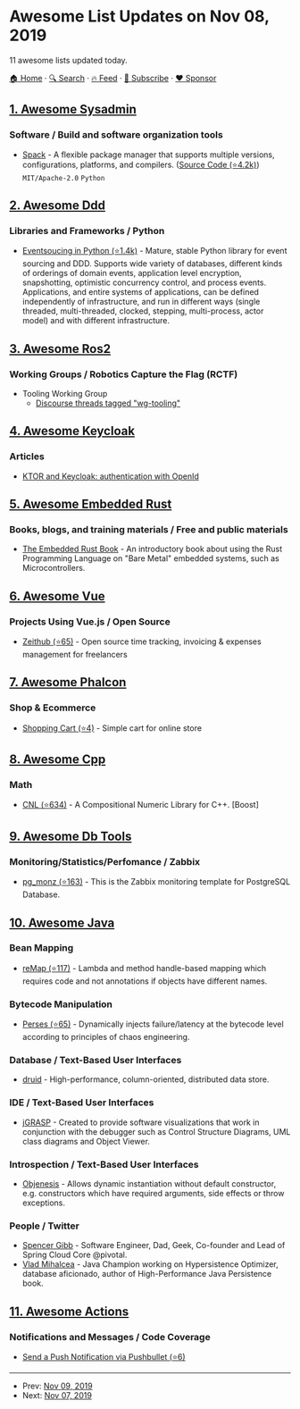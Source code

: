 # Awesome List Updates on Nov 08, 2019

11 awesome lists updated today.

[🏠 Home](/README.md) · [🔍 Search](https://www.trackawesomelist.com/search/) · [🔥 Feed](https://www.trackawesomelist.com/rss.xml) · [📮 Subscribe](https://trackawesomelist.us17.list-manage.com/subscribe?u=d2f0117aa829c83a63ec63c2f&id=36a103854c) · [❤️  Sponsor](https://github.com/sponsors/theowenyoung)



## [1. Awesome Sysadmin](/content/awesome-foss/awesome-sysadmin/README.md)

### Software / Build and software organization tools

*   [Spack](https://spack.io/) - A flexible package manager that supports multiple versions, configurations, platforms, and compilers. ([Source Code (⭐4.2k)](https://github.com/spack/spack)) `MIT/Apache-2.0` `Python`

## [2. Awesome Ddd](/content/heynickc/awesome-ddd/README.md)

### Libraries and Frameworks / Python

*   [Eventsoucing in Python (⭐1.4k)](https://github.com/johnbywater/eventsourcing) - Mature, stable Python library for event sourcing and DDD. Supports wide variety of databases, different kinds of orderings of domain events, application level encryption, snapshotting, optimistic concurrency control, and process events. Applications, and entire systems of applications, can be defined independently of infrastructure, and run in different ways (single threaded, multi-threaded, clocked, stepping, multi-process, actor model) and with different infrastructure.

## [3. Awesome Ros2](/content/fkromer/awesome-ros2/README.md)

### Working Groups / Robotics Capture the Flag (RCTF)

*   Tooling Working Group
    *   [Discourse threads tagged "wg-tooling"](https://discourse.ros.org/tags/wg-tooling)

## [4. Awesome Keycloak](/content/thomasdarimont/awesome-keycloak/README.md)

### Articles

*   [KTOR and Keycloak: authentication with OpenId](https://medium.com/slickteam/ktor-and-keycloak-authentication-with-openid-ecd415d7a62e)

## [5. Awesome Embedded Rust](/content/rust-embedded/awesome-embedded-rust/README.md)

### Books, blogs, and training materials / Free and public materials

*   [The Embedded Rust Book](https://rust-embedded.github.io/book/) - An introductory book about using the Rust Programming Language on "Bare Metal" embedded systems, such as Microcontrollers.

## [6. Awesome Vue](/content/vuejs/awesome-vue/README.md)

### Projects Using Vue.js / Open Source

*   [Zeithub (⭐65)](https://github.com/m0g/zeithub) - Open source time tracking, invoicing & expenses management for freelancers

## [7. Awesome Phalcon](/content/phalcon/awesome-phalcon/README.md)

### Shop & Ecommerce

*   [Shopping Cart (⭐4)](https://github.com/sinbadxiii/phalcon-cart) - Simple cart for online store

## [8. Awesome Cpp](/content/fffaraz/awesome-cpp/README.md)

### Math

*   [CNL (⭐634)](https://github.com/johnmcfarlane/cnl/) - A Compositional Numeric Library for C++. \[Boost]

## [9. Awesome Db Tools](/content/mgramin/awesome-db-tools/README.md)

### Monitoring/Statistics/Perfomance / Zabbix

*   [pg\_monz (⭐163)](https://github.com/pg-monz/pg_monz) - This is the Zabbix monitoring template for PostgreSQL Database.

## [10. Awesome Java](/content/akullpp/awesome-java/README.md)

### Bean Mapping

*   [reMap (⭐117)](https://github.com/remondis-it/remap) - Lambda and method handle-based mapping which requires code and not annotations if objects have different names.

### Bytecode Manipulation

*   [Perses (⭐65)](https://github.com/nicolasmanic/perses) - Dynamically injects failure/latency at the bytecode level according to principles of chaos engineering.

### Database / Text-Based User Interfaces

*   [druid](https://druid.apache.org) - High-performance, column-oriented, distributed data store.

### IDE / Text-Based User Interfaces

*   [jGRASP](https://www.jgrasp.org) - Created to provide software visualizations that work in conjunction with the debugger such as Control Structure Diagrams, UML class diagrams and Object Viewer.

### Introspection / Text-Based User Interfaces

*   [Objenesis](http://objenesis.org) - Allows dynamic instantiation without default constructor, e.g. constructors which have required arguments, side effects or throw exceptions.

### People / Twitter

*   [Spencer Gibb](https://twitter.com/spencerbgibb) - Software Engineer, Dad, Geek, Co-founder and Lead of Spring Cloud Core @pivotal.
*   [Vlad Mihalcea](https://twitter.com/vlad_mihalcea) - Java Champion working on Hypersistence Optimizer, database aficionado, author of High-Performance Java Persistence book.

## [11. Awesome Actions](/content/sdras/awesome-actions/README.md)

### Notifications and Messages / Code Coverage

*   [Send a Push Notification via Pushbullet (⭐6)](https://github.com/ShaunLWM/action-pushbullet)

---

- Prev: [Nov 09, 2019](/content/2019/11/09/README.md)
- Next: [Nov 07, 2019](/content/2019/11/07/README.md)